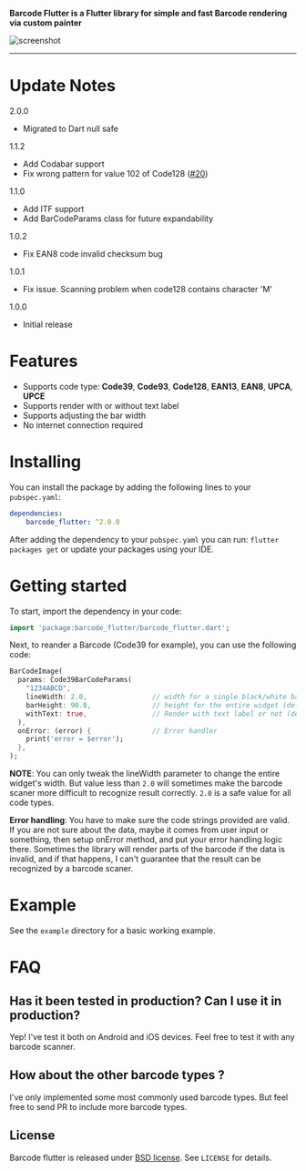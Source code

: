 __Barcode Flutter is a Flutter library for simple and fast Barcode rendering via custom painter__

![screenshot](https://i.ibb.co/58S2psy/barcode-flutter.png)
<hr>

# Update Notes
2.0.0
  - Migrated to Dart null safe

1.1.2
 - Add Codabar support
 - Fix wrong pattern for value 102 of Code128 ([#20](https://github.com/bigship/barcode.flutter/issues/20))

1.1.0
 - Add ITF support
 - Add BarCodeParams class for future expandability

1.0.2
- Fix EAN8 code invalid checksum bug

1.0.1
- Fix issue. Scanning problem when code128 contains character 'M'

1.0.0
- Initial release

# Features
- Supports code type: __Code39__, __Code93__, __Code128__, __EAN13__, __EAN8__, __UPCA__, __UPCE__
- Supports render with or without text label
- Supports adjusting the bar width
- No internet connection required

# Installing
You can install the package by adding the following lines to your `pubspec.yaml`:

```yaml
dependencies:
    barcode_flutter: ^2.0.0
```

After adding the dependency to your `pubspec.yaml` you can run: `flutter packages get` or update your packages using your IDE.

# Getting started
To start, import the dependency in your code:

```dart
import 'package:barcode_flutter/barcode_flutter.dart';
```

Next, to reander a Barcode (Code39 for example), you can use the following code:
```dart
BarCodeImage(
  params: Code39BarCodeParams(
    "1234ABCD",
    lineWidth: 2.0,                // width for a single black/white bar (default: 2.0)
    barHeight: 90.0,               // height for the entire widget (default: 100.0)
    withText: true,                // Render with text label or not (default: false)
  ),
  onError: (error) {               // Error handler
    print('error = $error');
  },
);
```

__NOTE__: You can only tweak the lineWidth parameter to change the entire widget's width. But value less than `2.0` will sometimes make the barcode scaner more difficult to recognize result correctly. `2.0` is a safe value for all code types.

__Error handling__: You have to make sure the code strings provided are valid. If you are not sure about the data, maybe it comes from
user input or something, then setup onError method, and put your error handling logic there. Sometimes the library will render parts of
the barcode if the data is invalid, and if that happens, I can't guarantee that the result can be recognized by a barcode scaner. 

# Example
See the `example` directory for a basic working example.

# FAQ
## Has it been tested in production? Can I use it in production?
Yep! I've test it both on Android and iOS devices. Feel free to test it with any barcode scanner.

## How about the other barcode types ?
I've only implemented some most commonly used barcode types. But feel free to send PR to include more barcode types.

## License
Barcode flutter is released under [BSD license](http://opensource.org/licenses/BSD-2-Clause). See `LICENSE` for details.
